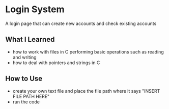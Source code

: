 # Login System
A login page that can create new accounts and check existing accounts

## What I Learned
- how to work with files in C performing basic operations such as reading and writing
- how to deal with pointers and strings in C

## How to Use
- create your own text file and place the file path where it says "INSERT FILE PATH HERE"
- run the code
